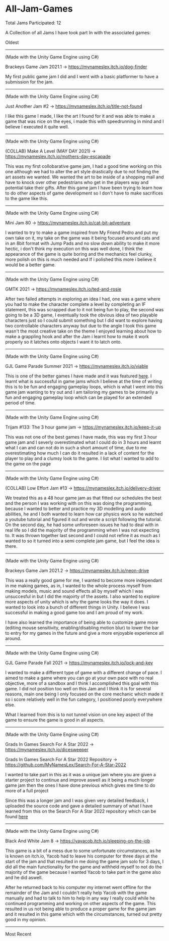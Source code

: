 # All-Jam-Games

Total Jams Participated: 12

A Collection of all Jams I have took part In with the associated games:

Oldest 

_________________________________________________________________________________________________________________________________________________________________________
(Made with the Unity Game Engine using C#)

Brackeys Game Jam 2021.1 ->  https://mynameslex.itch.io/dog-finder

My first public game jam I did and I went with a basic platformer to have a submission for the jam.

_________________________________________________________________________________________________________________________________________________________________________

(Made with the Unity Game Engine using C#)

Just Another Jam #2 -> https://mynameslex.itch.io/title-not-found

I like this game I made, I like the art I found for it and was able to make a game that was nice on the eyes, i made this with speedrunning in mind and I believe I executed it quite well.

_________________________________________________________________________________________________________________________________________________________________________

(Made with the Unity Game Engine using C#)

(COLLAB) Make A Level (MAY DAY 2021) -> https://mynameslex.itch.io/mothers-day-escapade

This was my first collobarative game jam, I had a good time working on this one although we had to alter the art style drastically due to not finding the art assets we wanted. We wanted the art to be inside of a shopping mall and have to knock over other pedestrians who get in the players way and potential take their gifts. After this game jam I have been trying to learn how to do other aspects of game development so I don't have to make sacrifices to the game like this.

_________________________________________________________________________________________________________________________________________________________________________

(Made with the Unity Game Engine using C#)

Mini Jam 80 -> https://mynameslex.itch.io/cat-bit-adventure

I wanted to try to make a game inspired from My Friend Pedro and put my own take on it, my take on the game was it being focused around cats and in an 8bit format with Jump Pads and no slow down ability to make it more hectic, i don't think my execution on this was well done, I think the appearance of the game is quite boring and the mechanics feel clunky, more polish on this is much needed and If i polished this more i believe it would be a better game.

_________________________________________________________________________________________________________________________________________________________________________

(Made with the Unity Game Engine using C#)

GMTK 2021 -> https://mynameslex.itch.io/ted-and-rosie

After two failed attempts in exploring an idea I had, one was a game where you had to make the character complete a level by completing an IF statement, this was scrapped due to it not being fun to play, the second was going to be a 3D game, I eventually took the obvious idea of two playable characters just so I could submit something but I did want to explore having two controllable characters anyway but due to the angle I took this game wasn't the most creative take on the theme I enjoyed learning about how to make a grappling hook and after the Jam i learnt how to make it work properly so it latches onto objects I want it to latch onto.

_________________________________________________________________________________________________________________________________________________________________________

(Made with the Unity Game Engine using C#)

GJL Game Parade Summer 2021 -> https://mynameslex.itch.io/viable

This is one of the better games I have made and it was featured <a href="https://youtu.be/vpWqiLjZDbE?t=66">here</a>. I learnt what is successful in game jams which I believe at the time of writing this is to be fun and engaging gameplay loops, which is what I went into this game jam wanting to try out and I am tailoring my games to be primarily a fun and engaging gameplay loop which can be played for an extended period of time.

_________________________________________________________________________________________________________________________________________________________________________

(Made with the Unity Game Engine using C#)

Trijam #133: The 3 hour game jam -> https://mynameslex.itch.io/keep-it-up

This was not one of the best games I have made, this was my first 3 hour game jam and I severly overestimated what I could do in 3 hours and learnt what I can and can not do in such a short amount of time, due to me overestimating how much I can do it resulted in a lack of content for the player to play and a clumsy look to the game. I list what I wanted to add to the game on the page

_________________________________________________________________________________________________________________________________________________________________________

(Made with the Unity Game Engine using C#)

(COLLAB) Low Effort Jam #13 -> https://mynameslex.itch.io/delivery-driver 

We treated this as a 48 hour game jam as that fitted our schedules the best and the person I was working with on this was doing the programming, because I wanted to better and practice my 3D modelling and audio abilities, he and I both wanted to learn how car physics work so he watched a youtube tutorial and figured it out and wrote a script following the tutorial. On the second day, he had some unforeseen issues he had to deal with in real life so I did the majority of the programming when I was not expecting to. It was thrown together last second and I could not refine it as much as I wanted to so it turned into a semi complete jam game, but I feel the idea is there.

_________________________________________________________________________________________________________________________________________________________________________

(Made with the Unity Game Engine using C#)

Brackeys Game Jam 2021.2 -> https://mynameslex.itch.io/neon-drive

This was a really good game for me, I wanted to become more independant in me making games, as in, I wanted to the whole process myself from making models, music and sound effects all by myself which I was unsuccesful in but I did the majoirty of the assets. I also wanted to explore more aspects of unity which is why the game looks the way it does. I wanted to look into a bunch of different things in Unity. I believe I was successful in making a good game too and I am proud of my work.

I have also learned the importance of being able to customize game more (editing mouse sensitivity, enabling/disabling motion blur) to lower the bar to entry for my games in the future and give a more enjoyable experience all around.

_________________________________________________________________________________________________________________________________________________________________________

(Made with the Unity Game Engine using C#)

GJL Game Parade Fall 2021 -> https://mynameslex.itch.io/lock-and-key

I wanted to make a different type of game with a different change of pace. I aimed to make a game where you can go at your own pace with no real objective, more of a sandbox and I think I accomplished this goal with this game. I did not position too well on this Jam and I think it is for several reasons, main one being I only focused on the core mechanic which made it so i score relatively well in the fun category, I positioned poorly everywhere else.

What I learned from this is to not tunnel vision on one key aspect of the game to ensure the game is good in all aspects.

_________________________________________________________________________________________________________________________________________________________________________

(Made with the Unity Game Engine using C#)

Grads In Games Search For A Star 2022 -> https://mynameslex.itch.io/dicesweeper

Grads In Games Search For A Star 2022 Repository -> https://github.com/MyNamesLex/Search-For-A-Star-2022

I wanted to take part in this as it was a unique jam where you are given a starter project to continue and improve aswell as it being a much longer game jam then the ones I have done previous which gives me time to do more of a full project

Since this was a longer jam and I was given very detailed feedback, I uploaded the source code and gave a detailed summary of what I have learned from this on the Search For A Star 2022 repository which can be found <a href="https://github.com/MyNamesLex/Search-For-A-Star-2022">here</a> 

_________________________________________________________________________________________________________________________________________________________________________


(Made with the Unity Game Engine using C#)

Black And White Jam 8 -> https://yayacob.itch.io/sleeping-on-the-job

This game is a bit of a mess due to some unfortunate circumstances, as he is known on itch.io, Yacob had to leave his computer for three days at the start of the jam and that resulted in me doing the game jam solo for 3 days, I did all the main functionality for the game and withheld myself to not do the majority of the game because I wanted Yacob to take part in the game also and he did aswell. 

After he returned back to his computer my internet went offline for the remainder of the Jam and I couldn't really help Yacob with the game manually and had to talk to him to help in any way I really could while he continued programming and working on other aspects of the game. This resulted in us not being able to produce a proper game for the game jam and it resulted in this game which with the circumstances, turned out pretty good in my opinion.

_________________________________________________________________________________________________________________________________________________________________________

Most Recent
